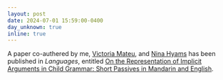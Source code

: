 ```yaml
---
layout: post
date: 2024-07-01 15:59:00-0400
day_unknown: true
inline: true
---
```


A paper co-authered by me, [Victoria Mateu](https://www.victoriamateu.com), and [Nina Hyams](https://linguistics.ucla.edu/person/nina-hyams/)  has been published in *Languages*, entitled <a href="https://www.mdpi.com/2226-471X/9/7/236" target="_new">On the Representation of Implicit Arguments in Child Grammar: Short Passives in Mandarin and English</a>.
